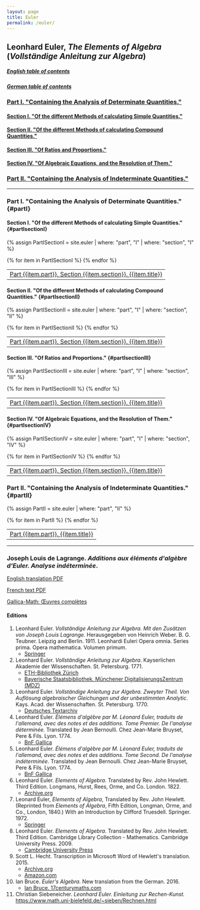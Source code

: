 ```yaml
---
layout: page
title: Euler
permalink: /euler/
---
```


## Leonhard Euler, *The Elements of Algebra* (*Vollständige Anleitung zur Algebra*)

##### [English table of contents](/assets/euler/en/TOCen.pdf)

##### [German table of contents](/assets/euler/de/TOCde.pdf)

### [Part I. "Containing the Analysis of Determinate Quantities."](#partI)

#### [Section I. "Of the different Methods of calculating Simple Quantities."](#partIsectionI)

#### [Section II. "Of the different Methods of calculating Compound Quantities."](#partIsectionII)

#### [Section III. "Of Ratios and Proportions."](#partIsectionIII)

#### [Section IV. "Of Algebraic Equations, and the Resolution of Them."](#partIsectionIV)

### [Part II. "Containing the Analysis of Indeterminate Quantities."](#partII)

---

### Part I. "Containing the Analysis of Determinate Quantities." {#partI}

#### Section I. "Of the different Methods of calculating Simple Quantities." {#partIsectionI}

{% assign PartISectionI = site.euler | where: "part", "I" | where: "section", "I" %}

<table>
{% for item in PartISectionI %}
<tr>
    <td><a href="{{ item.url }}">Part {{item.part}}. Section {{item.section}}. {{item.title}}</a></td>
</tr>
{% endfor %}
</table>

#### Section II. "Of the different Methods of calculating Compound Quantities." {#partIsectionII}

{% assign PartISectionII = site.euler | where: "part", "I" | where: "section", "II" %}

<table>
{% for item in PartISectionII %}
<tr>
    <td><a href="{{ item.url }}">Part {{item.part}}. Section {{item.section}}. {{item.title}}</a></td>
</tr>
{% endfor %}
</table>

#### Section III. "Of Ratios and Proportions." {#partIsectionIII}

{% assign PartISectionIII = site.euler | where: "part", "I" | where: "section", "III" %}

<table>
{% for item in PartISectionIII %}
<tr>
    <td><a href="{{ item.url }}">Part {{item.part}}. Section {{item.section}}. {{item.title}}</a></td>
</tr>
{% endfor %}
</table>

#### Section IV. "Of Algebraic Equations, and the Resolution of Them." {#partIsectionIV}

{% assign PartISectionIV = site.euler | where: "part", "I" | where: "section", "IV" %}

<table>
{% for item in PartISectionIV %}
<tr>
    <td><a href="{{ item.url }}">Part {{item.part}}. Section {{item.section}}. {{item.title}}</a></td>
</tr>
{% endfor %}
</table>

### Part II. "Containing the Analysis of Indeterminate Quantities." {#partII}

{% assign PartII = site.euler | where: "part", "II" %}

<table>
{% for item in PartII %}
<tr>
    <td><a href="{{ item.url }}">Part {{item.part}}. {{item.title}}</a></td>
</tr>
{% endfor %} 
</table>

---

### Joseph Louis de Lagrange. *Additions aux éléments d'algèbre d'Euler. Analyse indéterminée*.

[English translation PDF](/assets/euler/en/Lagrange.pdf)

[French text PDF](/assets/euler/de/Lagrange.pdf)

[Gallica-Math: Œuvres complètes](http://sites.mathdoc.fr/cgi-bin/oeitem?id=OE_LAGRANGE__7_5_0)

#### Editions

1. Leonhard Euler. *Vollständige Anleitung zur Algebra. Mit den Zusätzen von Joseph Louis Lagrange.* Herausgegeben von Heinrich Weber. B. G. Teubner. Leipzig and Berlin. 1911. Leonhardi Euleri Opera omnia. Series prima. Opera mathematica. Volumen primum.
    - [Springer](https://link.springer.com/book/9783764314002)
2. Leonhard Euler. *Vollständige Anleitung zur Algebra*. Kayserlichen Akademie der Wissenschaften. St. Petersburg. 1771.
    - [ETH-Bibliothek Zürich](https://doi.org/10.3931/e-rara-9093)
    - [Bayerische Staatsbibliothek. Münchener DigitalisierungsZentrum (MDZ)](https://mdz-nbn-resolving.de/urn:nbn:de:bvb:12-bsb10081749-3)
3. Leonhard Euler. *Vollständige Anleitung zur Algebra. Zweyter Theil. Von Auflösung algebraischer Gleichungen und der unbestimmten Analytic*. Kays. Acad. der Wissenschaften. St. Petersburg. 1770.
    - [Deutsches Textarchiv](https://www.deutschestextarchiv.de/euler_algebra02_1770)
4. Leonhard Euler. *Élémens d'algèbre par M. Léonard Euler, traduits de l'allemand, avec des notes et des additions. Tome Premier. De l'analyse déterminée.* Translated by Jean Bernoulli. Chez Jean-Marie Bruyset, Pere & Fils. Lyon. 1774.
    - [BnF Gallica](https://gallica.bnf.fr/ark:/12148/bpt6k110159v)
5. Leonhard Euler. *Élémens d'algèbre par M. Léonard Euler, traduits de l'allemand, avec des notes et des additions. Tome Second. De l'analyse indéterminée.* Translated by Jean Bernoulli. Chez Jean-Marie Bruyset, Pere & Fils. Lyon. 1774.
    - [BnF Gallica](https://gallica.bnf.fr/ark:/12148/bpt6k123306p)
6. Leonhard Euler. *Elements of Algebra*. Translated by Rev. John Hewlett. Third Edition. Longmans, Hurst, Rees, Orme, and Co. London. 1822.
    - [Archive.org](https://archive.org/details/elementsofalgebr00euleuoft/)
7. Leonard Euler, *Elements of Algebra*, Translated by Rev. John Hewlett. (Reprinted from *Elements of Algebra*, Fifth Edition, Longman, Orme, and Co., London, 1840.) With an Introduction by Clifford Truesdell. Springer. 1972.
    - [Springer](https://doi.org/10.1007/978-1-4613-8511-0)
8. Leonhard Euler. *Elements of Algebra*. Translated by Rev. John Hewlett. Third Edition. Cambridge Library Collection - Mathematics. Cambridge University Press. 2009.
    - [Cambridge University Press](https://doi.org/10.1017/CBO9780511693519)
9. Scott L. Hecht. Transcription in Microsoft Word of Hewlett's translation. 2015.
    - [Archive.org](https://archive.org/details/ElementsOfAlgebraLeonhardEuler2015/)
    - [Amazon.com](https://www.amazon.com/Elements-Algebra-Leonhard-Euler/dp/150890118X)
10. Ian Bruce. *Euler's Algebra*. New translation from the German. 2016.
    - [Ian Bruce. 17centurymaths.com](https://www.17centurymaths.com/contents/euleralgebra.htm)
11. Christian Siebeneicher. *Leonhard Euler. Einleitung zur Rechen-Kunst.* <https://www.math.uni-bielefeld.de/~sieben/Rechnen.html>